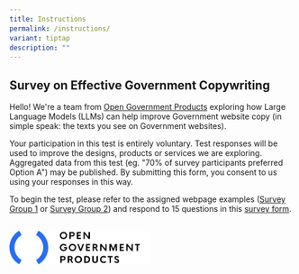 ```yaml
---
title: Instructions
permalink: /instructions/
variant: tiptap
description: ""
---
```

<h2><strong>Survey on Effective Government Copywriting</strong></h2>
<p></p>
<p>Hello! We're a team from <a href="open.gov.sg" rel="noopener nofollow" target="_blank">Open Government Products</a> exploring
how Large Language Models (LLMs) can help improve Government website copy
(in simple speak: the texts you see on Government websites).
<br>
</p>
<p>Your participation in this test is entirely voluntary. Test responses
will be used to improve the designs, products or services we are exploring.
Aggregated data from this test (eg. "70% of survey participants preferred
Option A") may be published. By submitting this form, you consent to us
using your responses in this way.</p>
<p>To begin the test, please refer to the assigned webpage examples (<a href="/survey-group-1/example-1a/" rel="noopener nofollow" target="_blank">Survey Group 1</a> or
<a href="/survey-group-2/example-1a/" rel="noopener nofollow" target="_blank">Survey Group 2</a>) and respond to 15 questions in this <a href="https://go.gov.sg/copywritingsurveyform2025" rel="noopener nofollow" target="_blank">survey form</a>.
<br>
<br>
</p>
<div class="isomer-image-wrapper">
<img style="width: 50%;" height="auto" width="100%" alt="Open Government Products Logo" src="/images/ogp_logo_spacing.png">
</div>
<p></p>